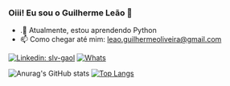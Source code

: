 ### Oiii! Eu sou o Guilherme Leão 👋

- .🌱 Atualmente, estou aprendendo Python
- 📫 Como chegar até mim: leao.guilhermeoliveira@gmail.com

[![Linkedin: slv-gaol](https://img.shields.io/badge/Guilherme-blue?style=flat-square&logo=Linkedin&logoColor=white&link=https://www.linkedin.com/in/vlarysc/)](https://www.linkedin.com/in/guilherme-le%C3%A3o-772653186/) [![Whats](https://img.shields.io/badge/-Whatsapp-green?style=flat&logo=Whatsapp&logoColor=white)](https://wa.me/+5511998497663)

![Anurag's GitHub stats](https://github-readme-stats.vercel.app/api?username=slv-gaol&show_icons=true&theme=merko) 
[![Top Langs](https://github-readme-stats.vercel.app/api/top-langs/?username=slv-gaol&langs_count=8)](https://github.com/anuraghazra/github-readme-stats)


